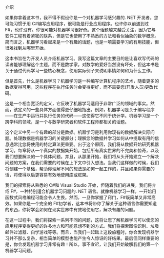 介绍

如果你拿着这本书，我不得不假设你是一个对机器学习感兴趣的. NET 开发者。您可能习惯于用 C#编写应用程序，很可能是行业应用程序。也许你以前遇到过 F#，也许没有。你很可能对机器学习很好奇。这个话题越来越受关注，因为它与软件工程有着紧密的联系，但是它也使用了不熟悉的方法和看似抽象的数学概念。简而言之，机器学习看起来是一个有趣的话题，也是一项需要学习的有用技能，但很难找到从哪里开始。

这本书旨在为开发人员介绍机器学习。我写这篇文章的主要目的是让喜欢写代码的读者能够理解这个主题，而不是数学家。对数学的爱好当然没有坏处，但这本书是关于通过代码学习一些核心概念，使用实际例子来说明事情如何和为什么工作。

但是首先，什么是机器学习？机器学习是一种编写计算机程序的艺术，随着更多的数据变得可用，这些程序在执行任务时会变得更好，而不需要您(开发人员)更改代码。

这是一个相当宽泛的定义，它反映了机器学习适用于非常广泛的领域的事实。然而，该定义的一些具体方面值得更仔细地指出。例如，机器学习是关于编写程序——在生产中运行并执行任务的代码——这使得它不同于统计学。机器学习是一个跨学科的领域，是一个与数学研究者和软件工程师都相关的话题。

这个定义中另一个有趣的部分是数据。机器学习是利用你现有的数据解决实际问题。处理数据是机器学习的关键部分；理解您的数据并学习如何从中提取有用的信息通常比您将使用的特定算法更重要。出于这个原因，我们将从数据开始研究机器学习。每章将从一个真实的数据集开始，包括所有真实世界的不完美和惊奇，以及我们想要解决的一个具体问题。并且，从那里开始，我们将从头开始建立一个解决问题的方案，在我们需要的时候在上下文中引入想法。当我们这样做的时候，我们将创建一个基础，帮助你理解不同的想法是如何一起工作的，并且如果你需要的话，将使得以后更容易有效地使用库或框架。

我们的探索将从熟悉的 C#和 Visual Studio 开始，但随着我们的进展，我们将介绍 F#，一种特别适合机器学习问题的. NET 语言。就像机器学习一样，一开始用函数式风格编程可能会令人生畏。然而，一旦你掌握了窍门，F#既简单又非常高效。如果你是一个完全的 F#初学者，这本书将带你了解关于这种语言你需要知道的东西，你将学会如何在现实世界中有效地使用它，解决有趣的问题。

在这一过程中，我们将探索一系列不同的问题，这将让您了解机器学习可以使您的应用程序变得更好的许多地方和可能意想不到的方式。我们将探索图像识别、垃圾邮件过滤器、自学游戏等等。而且，当我们一起踏上这段旅程时，你会发现机器学习并不那么复杂，相当简单的模型也能产生令人惊讶的好结果。最后但同样重要的是，你会发现机器学习非常有趣！所以，事不宜迟，让我们开始破解我们的第一个机器学习问题。